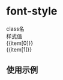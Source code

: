 # font-style

<script setup>
import { useData } from 'vitepress'
import { ref } from 'vue'

const { page } = useData()

const list = ref([
  ['ls-1', 'letter-spacing: 1px;'],
  ['ls--1', 'letter-spacing: -1px;'],
  ['ls-.5em', 'letter-spacing: .5em;'],
  ['ls-5rem', 'letter-spacing: 5rem;'],
])
</script>

<!-- 命名规律：`gap-{数值}` -->
<div class="a-flex a-row a-jc-sb a-border-b a-h-30"  >
  <div class="a-flex-1">class名</div>
  <div class="a-flex-1">样式值</div>
</div>
<div class=" a-flex-1" style="overflow-y:auto;max-height: 300px">
  <div class="a-flex a-row a-jc-sb a-border-b a-h-30" v-for="(item, index) in list" :key="index" >
    <div class="a-flex-1">{{item[0]}}</div>
    <div class="a-flex-1">{{item[1]}}</div>
  </div>
</div>

<!-- [](https://developer.mozilla.org/zh-CN/docs/Web/CSS/letter-spacing) -->

## 使用示例
